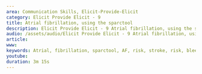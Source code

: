 ```yaml
---
area: Communication Skills, Elicit-Provide-Elicit
category: Elicit Provide Elicit - 9
title: Atrial fibrillation, using the sparctool
description: Elicit Provide Elicit - 9 Atrial fibrillation, using the sparctool - Arnold
audio: /assets/audio/Elicit Provide Elicit - 9 Atrial fibrillation, using the sparctool - Arnold - MQ.mp3
article: 
www: 
keywords: Atrial, fibrillation, sparctool, AF, risk, stroke, risk, bleeding
youtube: 
duration: 3m 15s
--- 
```

